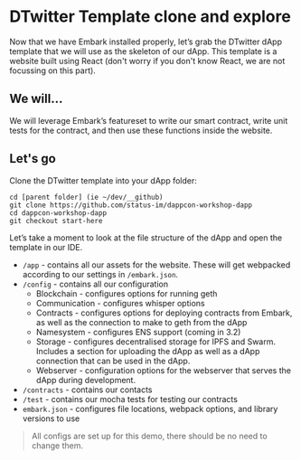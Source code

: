 # DTwitter Template clone and explore
Now that we have Embark installed properly, let’s grab the DTwitter dApp template that we will use as the skeleton of our dApp. This template is a website built using React (don't worry if you don't know React, we are not focussing on this part). 

## We will...
We will leverage Embark’s featureset to write our smart contract, write unit tests for the contract, and then use these functions inside the website.

## Let's go
Clone the DTwitter template into your dApp folder:
```
cd [parent folder] (ie ~/dev/__github)
git clone https://github.com/status-im/dappcon-workshop-dapp
cd dappcon-workshop-dapp
git checkout start-here
```
Let’s take a moment to look at the file structure of the dApp and open the template in our IDE.
* `/app` - contains all our assets for the website. These will get webpacked according to our settings in `/embark.json`.
* `/config` - contains all our configuration
    * Blockchain - configures options for running geth
    * Communication - configures whisper options
    * Contracts - configures options for deploying contracts from Embark, as well as the connection to make to geth from the dApp
    * Namesystem - configures ENS support (coming in 3.2)
    * Storage - configures decentralised storage for IPFS and Swarm. Includes a section for uploading the dApp as well as a dApp connection that can be used in the dApp.
    * Webserver - configuration options for the webserver that serves the dApp during development.
* `/contracts` - contains our contacts
* `/test` - contains our mocha tests for testing our contracts
* `embark.json` - configures file locations, webpack options, and library versions to use
> All configs are set up for this demo, there should be no need to change them.